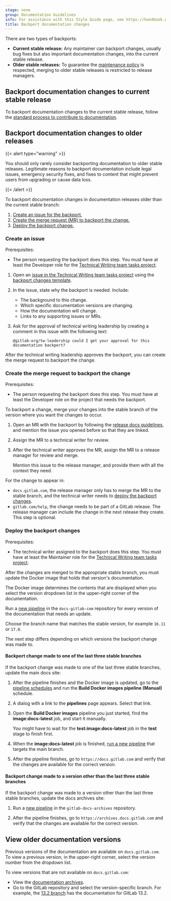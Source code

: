 ```yaml
---
stage: none
group: Documentation Guidelines
info: For assistance with this Style Guide page, see https://handbook.gitlab.com/handbook/product/ux/technical-writing/#assignments-to-other-projects-and-subjects.
title: Backport documentation changes
---
```


There are two types of backports:

- **Current stable release:** Any maintainer can backport
  changes, usually bug fixes but also important documentation changes, into the
  current stable release.
- **Older stable releases:** To guarantee the
  [maintenance policy](../../policy/maintenance.md) is respected, merging to
  older stable releases is restricted to release managers.

## Backport documentation changes to current stable release

To backport documentation changes to the current stable release,
follow the [standard process to contribute to documentation](_index.md).

## Backport documentation changes to older releases

{{< alert type="warning" >}}

You should only rarely consider backporting documentation to older stable releases. Legitimate reasons to backport documentation include legal issues, emergency security fixes, and fixes to content that might prevent users from upgrading or cause data loss.

{{< /alert >}}

To backport documentation changes in documentation releases older than the
current stable branch:

1. [Create an issue for the backport.](#create-an-issue)
1. [Create the merge request (MR) to backport the change.](#create-the-merge-request-to-backport-the-change)
1. [Deploy the backport change.](#deploy-the-backport-changes)

### Create an issue

Prerequisites:

- The person requesting the backport does this step. You must have at
  least the Developer role for the [Technical Writing team tasks project](https://gitlab.com/gitlab-org/technical-writing/team-tasks).

1. Open an [issue in the Technical Writing team tasks project](https://gitlab.com/gitlab-org/technical-writing/team-tasks/-/issues/new)
using the [backport changes template](https://gitlab.com/gitlab-org/technical-writing/team-tasks/-/blob/main/.gitlab/issue_templates/backport_changes.md).

1. In the issue, state why the backport is needed. Include:
   - The background to this change.
   - Which specific documentation versions are changing.
   - How the documentation will change.
   - Links to any supporting issues or MRs.

1. Ask for the approval of technical writing leadership by creating a comment in
   this issue with the following text:

   ```plaintext
   @gitlab-org/tw-leadership could I get your approval for this documentation backport?
   ```

After the technical writing leadership approves the backport, you can create the
merge request to backport the change.

### Create the merge request to backport the change

Prerequisites:

- The person requesting the backport does this step. You must have at least the
  Developer role on the project that needs the backport.

To backport a change, merge your changes into the stable branch of the version
where you want the changes to occur.

1. Open an MR with the backport by following the
   [release docs guidelines](https://gitlab.com/gitlab-org/release/docs/-/blob/master/general/patch/engineers.md#backporting-a-bug-fix-in-the-gitlab-project),
   and mention the issue you opened before so that they are linked.

1. Assign the MR to a technical writer for review.

1. After the technical writer approves the MR, assign the MR to a release manager
   for review and merge.

   Mention this issue to the release manager, and provide them with all the context
   they need.

For the change to appear in:

- `docs.gitlab.com`, the release manager only has to merge the MR to the stable branch,
  and the technical writer needs to [deploy the backport changes](#deploy-the-backport-changes).
- `gitlab.com/help`, the change needs to be part of a GitLab release. The release
  manager can include the change in the next release they create. This step is optional.

### Deploy the backport changes

Prerequisites:

- The technical writer assigned to the backport does this step. You must have at
  least the Maintainer role for the [Technical Writing team tasks project](https://gitlab.com/gitlab-org/technical-writing/team-tasks).

After the changes are merged to the appropriate stable branch,
you must update the Docker image that holds that version's documentation.

The Docker image determines the contents that are displayed when you select the
version dropdown list in the upper-right corner of the documentation.

Run a [new pipeline](https://gitlab.com/gitlab-org/technical-writing/docs-gitlab-com/-/pipelines/new)
in the `docs-gitlab-com` repository for every version of the documentation that needs
an update.

Choose the branch name that matches the stable version, for example `16.11` or `17.0`.

The next step differs depending on which versions the backport change was made to.

#### Backport change made to one of the last three stable branches

If the backport change was made to one of the last three stable branches,
update the main docs site:

1. After the pipeline finishes and the Docker image is updated, go to the
   [pipeline schedules](https://gitlab.com/gitlab-org/technical-writing/docs-gitlab-com/-/pipeline_schedules)
   and run the **Build Docker images pipeline (Manual)** schedule.

1. A dialog with a link to the **pipelines** page appears. Select that link.

1. Open the **Build Docker images** pipeline you just started, find the
   **image:docs-latest** job, and start it manually.

   You might have to wait for the
   **test:image:docs-latest** job in the **test** stage to finish first.

1. When the **image:docs-latest** job is finished,
  [run a new pipeline](https://gitlab.com/gitlab-org/technical-writing/docs-gitlab-com/-/pipelines/new)
  that targets the main branch.

1. After the pipeline finishes, go to `https://docs.gitlab.com` and verify that
   the changes are available for the correct version.

#### Backport change made to a version other than the last three stable branches

If the backport change was made to a version other than the last three stable
branches, update the docs archives site:

1. Run a [new pipeline](https://gitlab.com/gitlab-org/gitlab-docs-archives/-/pipelines/new)
in the `gitlab-docs-archives` repository.

1. After the pipeline finishes, go to `https://archives.docs.gitlab.com` and verify
   that the changes are available for the correct version.

## View older documentation versions

Previous versions of the documentation are available on `docs.gitlab.com`.
To view a previous version, in the upper-right corner, select the version
number from the dropdown list.

To view versions that are not available on `docs.gitlab.com`:

- View the [documentation archives](https://docs.gitlab.com/archives/).
- Go to the GitLab repository and select the version-specific branch. For example,
  the [13.2 branch](https://gitlab.com/gitlab-org/gitlab/-/tree/13-2-stable-ee/doc) has the
  documentation for GitLab 13.2.

